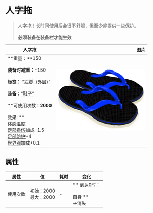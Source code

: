 # 人字拖  
> 人字拖！长时间使用后会很不舒服，但至少能提供一些保护。<br><br><b>必须装备在装备栏才能生效</b>  
  
  人字拖  |   图片   
 ----  |  ----:   
 **重量：**150<br><br>**装备时减重：**-150<br><br>**标签：**	[“左脚（外层）”](tag_OuterFeet.md)<br><br>**装备：**[“鞋子”](eTag_Shoes.md)<br><br>**可使用次数：**2000<br><br>** 效果: **<br>[体感温度](TemperaturePerceived.md)<br>[足部损伤](FootDamage.md)加成-1.5<br>[足部防护](FootProtection.md)+4<br>[世界观](Structure.md)加成+0.1  |  <img decoding="async" src="Sprite/FlipFlops.png" href="a.md" style="max-width:300px;max-height:300px;">   
  
## 属性   
属性  |  值  |  耗时  |  变化  
----  |  ----  |  ----  |  ----  
使用次数  |  初始：2000<br>最大：2000  |  -  |  ** 到达0时： **<br><br>** 自身 **<br>→消失  


<script>document.title="人字拖 - 卡牌生存百科 Card Survival Wiki";</script>